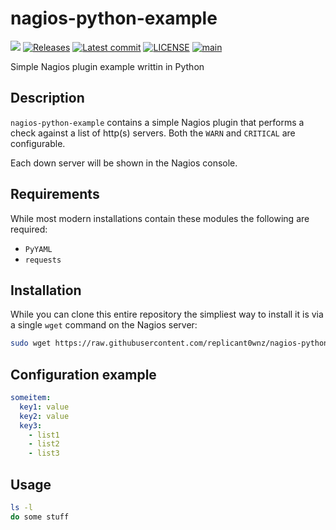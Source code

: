# nagios-python-example
![](https://github.com/replicant0wnz/nagios-python-example/actions/workflows/release.yml/badge.svg)
[![Releases](https://img.shields.io/github/v/release/replicant0wnz/nagios-python-example)](https://github.com/replicant0wnz/nagios-python-example/releases)
[![Latest commit](https://img.shields.io/github/last-commit/replicant0wnz/nagios-python-example)](https://github.com/replicant0wnz/nagios-python-example/commits/main)
[![LICENSE](https://img.shields.io/github/license/replicant0wnz/nagios-python-example)](https://github.com/replicant0wnz/nagios-python-example/blob/main/LICENSE)
[![main](https://github.com/replicant0wnz/nagios-python-example/actions/workflows/main.yml/badge.svg)](https://github.com/replicant0wnz/nagios-python-example/actions/workflows/main.yml)

Simple Nagios plugin example writtin in Python

## Description

`nagios-python-example` contains a simple Nagios plugin that performs a check
against a list of http(s) servers. Both the `WARN` and `CRITICAL` are configurable.

Each down server will be shown in the Nagios console.

## Requirements

While most modern installations contain these modules the following are required:

- `PyYAML`
- `requests`

## Installation

While you can clone this entire repository the simpliest way to install it is via a
single `wget` command on the Nagios server:

```bash
sudo wget https://raw.githubusercontent.com/replicant0wnz/nagios-python-example/refs/heads/main/src/http_cluster/http_cluster.py -O /usr/local/nagios/libexec/check_http_cluster
```

## Configuration example

```yaml
someitem:
  key1: value
  key2: value
  key3:
    - list1
    - list2
    - list3
```

## Usage

```bash
ls -l 
do some stuff
```
